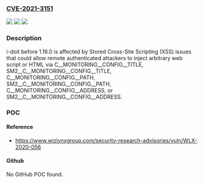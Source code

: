 ### [CVE-2021-3151](https://cve.mitre.org/cgi-bin/cvename.cgi?name=CVE-2021-3151)
![](https://img.shields.io/static/v1?label=Product&message=n%2Fa&color=blue)
![](https://img.shields.io/static/v1?label=Version&message=n%2Fa&color=blue)
![](https://img.shields.io/static/v1?label=Vulnerability&message=n%2Fa&color=brighgreen)

### Description

i-doit before 1.16.0 is affected by Stored Cross-Site Scripting (XSS) issues that could allow remote authenticated attackers to inject arbitrary web script or HTML via C__MONITORING__CONFIG__TITLE, SM2__C__MONITORING__CONFIG__TITLE, C__MONITORING__CONFIG__PATH, SM2__C__MONITORING__CONFIG__PATH, C__MONITORING__CONFIG__ADDRESS, or SM2__C__MONITORING__CONFIG__ADDRESS.

### POC

#### Reference
- https://www.wizlynxgroup.com/security-research-advisories/vuln/WLX-2020-056

#### Github
No GitHub POC found.

